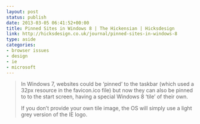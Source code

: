 ```yaml
---
layout: post
status: publish
date: 2013-03-05 06:41:52+00:00
title: Pinned Sites in Windows 8 | The Hickensian | Hicksdesign
link: http://hicksdesign.co.uk/journal/pinned-sites-in-windows-8
type: aside
categories:
- browser issues
- design
- ie
- microsoft
---
```


> In Windows 7, websites could be ‘pinned’ to the taskbar (which used a 32px resource in the favicon.ico file) but now they can also be pinned to to the start screen, having a special Windows 8 ‘tile’ of their own.
> 
> If you don’t provide your own tile image, the OS will simply use a light grey version of the IE logo. 
